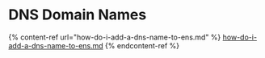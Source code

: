 # DNS Domain Names

{% content-ref url="how-do-i-add-a-dns-name-to-ens.md" %}
[how-do-i-add-a-dns-name-to-ens.md](how-do-i-add-a-dns-name-to-ens.md)
{% endcontent-ref %}
